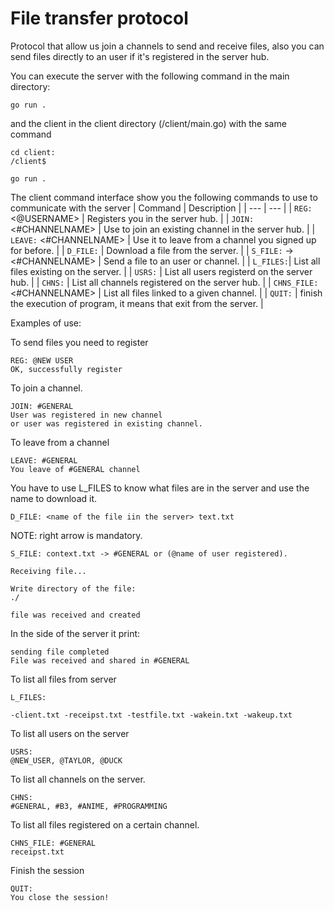 # File transfer protocol

Protocol that allow us join a channels to send and receive files, also you can send files directly to an user if it's registered in the server hub.

You can execute the server with the following command in the main directory:

```
go run .
```

and the client in the client directory (/client/main.go) with the same command

```
cd client:
/client$
```
```
go run .
```

The client command interface show you the following commands to use to communicate with the server
| Command | Description |
| --- | --- |
| `REG:` <@USERNAME> | Registers you in the server hub. |
| `JOIN:` <#CHANNELNAME> | Use to join an existing channel in the server hub. |
| `LEAVE:` <#CHANNELNAME> | Use it to leave from a channel you signed up for before. |
| `D_FILE:` <nameOfFile> | Download a file from the server. |
| `S_FILE:` <nameOfFile> -> <#CHANNELNAME> | Send a file to an user or channel. |
| `L_FILES:`|  List all files existing on the server. |
| `USRS:` |  List all users registerd on the server hub. |
| `CHNS:` |  List all channels registered on the server hub. |
| `CHNS_FILE:` <#CHANNELNAME> | List all files linked to a given channel. |
| `QUIT:` | finish the execution of program, it means that exit from the server. |


Examples of use:

To send files you need to register
```
REG: @NEW USER
OK, successfully register
```
To join a channel.
```
JOIN: #GENERAL
User was registered in new channel
or user was registered in existing channel.
```

To leave from a channel
```
LEAVE: #GENERAL
You leave of #GENERAL channel
```

You have to use L_FILES to know what files are in the server and use the name to download it.
```
D_FILE: <name of the file iin the server> text.txt
```

NOTE: right arrow is mandatory.
```
S_FILE: context.txt -> #GENERAL or (@name of user registered).

Receiving file...

Write directory of the file:
./

file was received and created
```

In the side of the server it print:
```
sending file completed 
File was received and shared in #GENERAL
```

To list all files from server
```
L_FILES:

-client.txt -receipst.txt -testfile.txt -wakein.txt -wakeup.txt
```

To list all users on the server
```
USRS:
@NEW_USER, @TAYLOR, @DUCK
```
To list all channels on the server.
```
CHNS:
#GENERAL, #B3, #ANIME, #PROGRAMMING
```
To list all files registered on a certain channel.
```
CHNS_FILE: #GENERAL
receipst.txt
```
Finish the session
```
QUIT:
You close the session!
```

